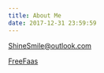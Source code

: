 ```yaml
---
title: About Me
date: 2017-12-31 23:59:59
---
```


[ShineSmile@outlook.com](mailto:ShineSmile@outlook.com)

[FreeFaas](https://github.com/freefaas)

